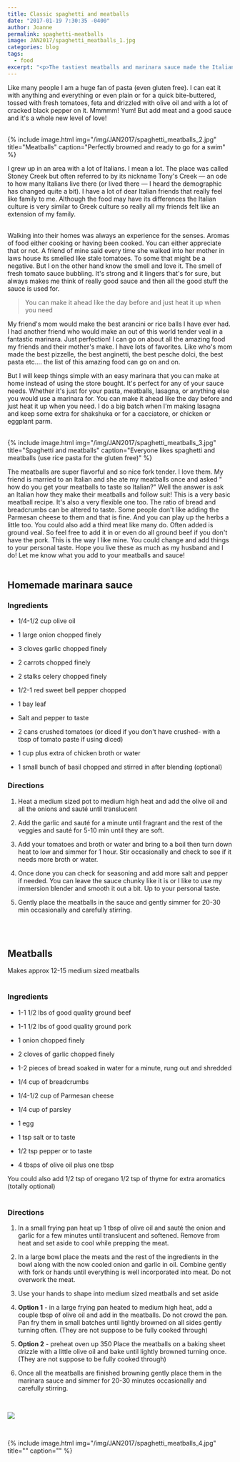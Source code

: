 ```yaml
---
title: Classic spaghetti and meatballs
date: "2017-01-19 7:30:35 -0400"
author: Joanne
permalink: spaghetti-meatballs
image: JAN2017/spaghetti_meatballs_1.jpg
categories: blog
tags:
  - food
excerpt: "<p>The tastiest meatballs and marinara sauce made the Italian way</p>"
---
```


Like many people I am a huge fan of pasta (even gluten free). I can eat it with anything and everything or even plain or for a quick bite-buttered, tossed with fresh tomatoes, feta and drizzled with olive oil and with a lot of cracked black pepper on it.  Mmmmm! Yum! But add meat and a good sauce and it's a whole new level of love!

<br>
{% include image.html
            img="/img/JAN2017/spaghetti_meatballs_2.jpg"
            title="Meatballs"
            caption="Perfectly browned and ready to go for a swim" %}

I grew up in an area with a lot of Italians. I mean a lot. The place was called Stoney Creek but often referred to by its nickname Tony's Creek &mdash; an ode to how many Italians live there (or lived there &mdash; I heard the demographic has changed quite a bit). I have a lot of dear Italian friends that really feel like family to me.  Although the food may have its differences the Italian culture is very similar to Greek culture so really all my friends felt like an extension of my family.  
<br>

Walking into their homes was always an experience for the senses. Aromas of food either cooking or having been cooked. You can either appreciate that or not. A friend of mine said every time she walked into her mother in laws house its smelled like stale tomatoes. To some that might be a negative. But I on the other hand know the smell and love it.  The smell of fresh tomato sauce bubbling.  It's strong and it lingers that's for sure, but always makes me think of really good sauce and then all the good stuff the sauce is used for.  
> You can make it ahead like the day before and just heat it up when you need

My friend's mom would make the best arancini or rice balls I have ever had. I had another friend who would make an out of this world tender veal in a fantastic marinara. Just perfection! I can go on about all the amazing food my friends and their mother's make.  I have lots of favorites. Like who's mom made the best pizzelle, the best anginetti, the best pesche dolci, the best pasta etc.... the list of this amazing food can go on and on.
<br>

But I will keep things simple with an easy marinara that you can make at home instead of using the store bought. It's perfect for any of your sauce needs. Whether it's just for your pasta, meatballs, lasagna, or anything else you would use a marinara for. You can make it ahead like the day before and just heat it up when you need. I do a big batch when I'm making lasagna and keep some extra for shakshuka or for a cacciatore, or chicken or eggplant parm.

<br>
{% include image.html
            img="/img/JAN2017/spaghetti_meatballs_3.jpg"
            title="Spaghetti and meatballs"
            caption="Everyone likes spaghetti and meatballs (use rice pasta for the gluten free)" %}

The meatballs are super flavorful and so nice fork tender. I love them.  My friend is married to an Italian and she ate my meatballs once and asked " how do you get your meatballs to taste so Italian?" Well the answer is ask an Italian how they make their meatballs and follow suit! This is a very basic meatball recipe.  It's also a very flexible one too.  The ratio of bread and breadcrumbs can be altered to taste.  Some people don't like adding the Parmesan cheese to them and that is fine. And you can play up the herbs a little too.  You could also add a third meat like many do. Often added is ground veal. So feel free to add it in or even do all ground beef if you don't have the pork. This is the way I like mine.  You could change and add things to your personal taste.  Hope you live these as much as my husband and I do! Let me know what you add to your meatballs and sauce!  
<br>


## Homemade marinara sauce

### Ingredients

* 1/4-1/2 cup olive oil

* 1 large onion chopped finely

* 3 cloves garlic chopped finely

* 2 carrots chopped finely

* 2 stalks celery chopped finely

* 1/2-1 red sweet bell pepper chopped

* 1 bay leaf

* Salt and pepper to taste

* 2 cans crushed tomatoes (or diced if you don't have crushed- with a tbsp of tomato paste if using diced)

* 1 cup plus extra of chicken broth or water

* 1 small bunch of basil chopped and stirred in after blending (optional)


### Directions

1. Heat a medium sized pot to medium high heat and add the olive oil and all the onions and sauté until translucent

1. Add the garlic and sauté for a minute until fragrant and the rest of the veggies and sauté for 5-10 min until they are soft.  

1. Add your tomatoes and broth or water and bring to a boil then turn down heat to low and simmer for 1 hour. Stir occasionally and check to see if it needs more broth or water.   

1. Once done you can check for seasoning and add more salt and pepper if needed.  You can leave the sauce chunky like it is or I like to use my immersion blender and smooth it out a bit.  Up to your personal taste.

1. Gently place the meatballs in the sauce and gently simmer for 20-30 min occasionally and carefully stirring.
<br>
<br>

## Meatballs
Makes approx 12-15 medium sized meatballs
<br>
<br>

### Ingredients

* 1-1 1/2 lbs of good quality ground beef

* 1-1 1/2 lbs of good quality ground pork

* 1 onion chopped finely

* 2 cloves of garlic chopped finely

* 1-2 pieces of bread soaked in water for a minute, rung out and shredded

* 1/4 cup of breadcrumbs

* 1/4-1/2 cup of Parmesan cheese

* 1/4 cup of parsley

* 1 egg

* 1 tsp salt or to taste

* 1/2 tsp pepper or to taste

* 4 tbsps of olive oil plus one tbsp

You could also add 1/2 tsp of oregano 1/2 tsp of thyme for extra aromatics  (totally optional)
<br>
<br>

### Directions

1. In a small frying pan heat up 1 tbsp of olive oil and sauté the onion and garlic for a few minutes until translucent and softened. Remove from heat and set aside to cool while prepping the meat.

1. In a large bowl place the meats and the rest of the ingredients in the bowl along with the now cooled onion and garlic in oil.   Combine gently with fork or hands until everything is well incorporated into meat.  Do not overwork the meat.  

1. Use your hands to shape into medium sized meatballs and set aside

1. **Option 1** - in a large frying pan heated to medium high heat, add a couple tbsp of olive oil and add in the meatballs. Do not crowd the pan. Pan fry them in small batches until lightly browned on all sides gently turning often. (They are not suppose to be fully cooked through)

1. **Option 2** - preheat oven up 350
Place the meatballs on a baking sheet drizzle with a little olive oil and bake until lightly browned turning once. (They are not suppose to be fully cooked through)

1. Once all the meatballs are finished browning gently place them in the marinara sauce and simmer for 20-30 minutes occasionally and carefully stirring.

<br>

<p class="apple__news__logo"><a href="https://apple.news/TKVtoVhGUQSuiufA4bqI-gg"><img src="{{ basesite.url }}/img/apple_news.svg" /></a></p>
<br>

{% include image.html
            img="/img/JAN2017/spaghetti_meatballs_4.jpg"
            title=""
            caption="" %}

